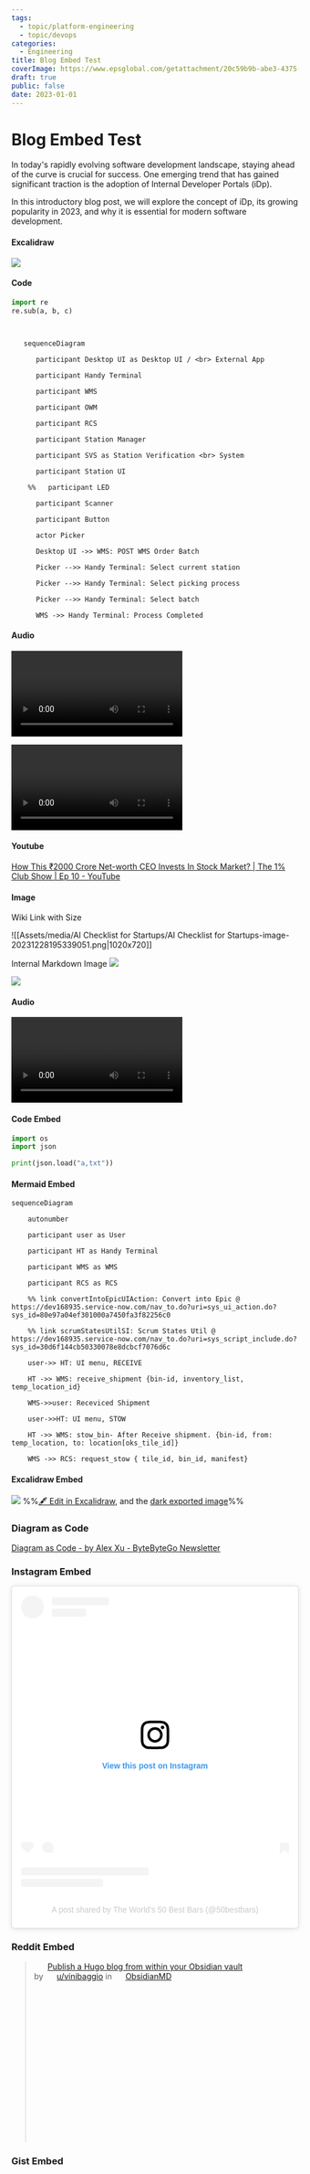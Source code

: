 ```yaml
---
tags:
  - topic/platform-engineering
  - topic/devops
categories:
  - Engineering
title: Blog Embed Test
coverImage: https://www.epsglobal.com/getattachment/20c59b9b-abe3-4375-8210-366f6d8e9a7a/Containers,-Docker-and-Kubernetes-A-beginner-s-guide-Part-2.jpg?maxsidesize=780&width=780
draft: true
public: false 
date: 2023-01-01
---
```

# Blog Embed Test

In today's rapidly evolving software development landscape, staying ahead of the curve is crucial for success. One emerging trend that has gained significant traction is the adoption of Internal Developer Portals (iDp). 

<!-- more -->
In this introductory blog post, we will explore the concept of iDp, its growing popularity in 2023, and why it is essential for modern software development. 

#### Excalidraw
![](Assets/media/AI%20Checklist%20for%20Startups/AI%20Checklist%20for%20Startups%202023-12-28%2019.38.11.excalidraw.svg)



#### Code

```python
import re
re.sub(a, b, c)
```

```mermaid
  

   sequenceDiagram

      participant Desktop UI as Desktop UI / <br> External App

      participant Handy Terminal

      participant WMS

      participant OWM

      participant RCS

      participant Station Manager

      participant SVS as Station Verification <br> System

      participant Station UI

    %%   participant LED

      participant Scanner

      participant Button

      actor Picker

      Desktop UI ->> WMS: POST WMS Order Batch

      Picker -->> Handy Terminal: Select current station

      Picker -->> Handy Terminal: Select picking process

      Picker -->> Handy Terminal: Select batch

      WMS ->> Handy Terminal: Process Completed
```

#### Audio

![](Assets/media/AI%20Checklist%20for%20Startups/Recording%2020231228185105.webm)


![](Assets/media/Blog%20Embed%20Test/Recording%2020231229033158.webm)

#### Youtube
[How This ₹2000 Crore Net-worth CEO Invests In Stock Market? | The 1% Club Show | Ep 10 - YouTube](https://www.youtube.com/watch?v=mAo7dgOF9hw)

#### Image

Wiki Link with Size 


![[Assets/media/AI Checklist for Startups/AI Checklist for Startups-image-20231228195339051.png|1020x720]]



Internal Markdown Image
![](Assets/media/AI%20Checklist%20for%20Startups/AI%20Checklist%20for%20Startups-image-20231228183546666.png)



![](Assets/media/Blog%20Embed%20Test/Blog%20Embed%20Support-image-20230825032830918.png)



#### Audio 

![](Assets/media/Blog%20Embed%20Test/Recording%2020230825050446.webm)


#### Code Embed
```python
import os
import json

print(json.load("a,txt"))
```


#### Mermaid Embed
```mermaid
sequenceDiagram

    autonumber

    participant user as User

    participant HT as Handy Terminal

    participant WMS as WMS

    participant RCS as RCS

    %% link convertIntoEpicUIAction: Convert into Epic @ https://dev168935.service-now.com/nav_to.do?uri=sys_ui_action.do?sys_id=80e97a04ef301000a7450fa3f82256c0

    %% link scrumStatesUtilSI: Scrum States Util @ https://dev168935.service-now.com/nav_to.do?uri=sys_script_include.do?sys_id=30d6f144cb50330078e8dcbcf7076d6c

    user->> HT: UI menu, RECEIVE

    HT ->> WMS: receive_shipment {bin-id, inventory_list, temp_location_id}

    WMS->>user: Receviced Shipment

    user->>HT: UI menu, STOW

    HT ->> WMS: stow_bin- After Receive shipment. {bin-id, from: temp_location, to: location[oks_tile_id]}

    WMS ->> RCS: request_stow { tile_id, bin_id, manifest}

```

#### Excalidraw Embed

![](Assets/media/Blog%20Embed%20Test/Test%20Page%202023-08-25%2004.41.44.excalidraw.svg)
%%[🖋 Edit in Excalidraw](Assets/media/Blog%20Embed%20Test/Test%20Page%202023-08-25%2004.41.44.excalidraw.md), and the [dark exported image](Assets/media/Blog%20Embed%20Test/Test%20Page%202023-08-25%2004.41.44.excalidraw.dark.svg)%%

### Diagram as Code

[Diagram as Code - by Alex Xu - ByteByteGo Newsletter](https://blog.bytebytego.com/p/diagram-as-code)


### Instagram Embed

<blockquote class="instagram-media" data-instgrm-permalink="https://www.instagram.com/p/CwR85jPA4IB/?utm_source=ig_embed&amp;utm_campaign=loading" data-instgrm-version="14" style=" background:#FFF; border:0; border-radius:3px; box-shadow:0 0 1px 0 rgba(0,0,0,0.5),0 1px 10px 0 rgba(0,0,0,0.15); margin: 1px; max-width:540px; min-width:326px; padding:0; width:99.375%; width:-webkit-calc(100% - 2px); width:calc(100% - 2px);"><div style="padding:16px;"> <a href="https://www.instagram.com/p/CwR85jPA4IB/?utm_source=ig_embed&amp;utm_campaign=loading" style=" background:#FFFFFF; line-height:0; padding:0 0; text-align:center; text-decoration:none; width:100%;" target="_blank"> <div style=" display: flex; flex-direction: row; align-items: center;"> <div style="background-color: #F4F4F4; border-radius: 50%; flex-grow: 0; height: 40px; margin-right: 14px; width: 40px;"></div> <div style="display: flex; flex-direction: column; flex-grow: 1; justify-content: center;"> <div style=" background-color: #F4F4F4; border-radius: 4px; flex-grow: 0; height: 14px; margin-bottom: 6px; width: 100px;"></div> <div style=" background-color: #F4F4F4; border-radius: 4px; flex-grow: 0; height: 14px; width: 60px;"></div></div></div><div style="padding: 19% 0;"></div> <div style="display:block; height:50px; margin:0 auto 12px; width:50px;"><svg width="50px" height="50px" viewBox="0 0 60 60" version="1.1" xmlns="https://www.w3.org/2000/svg" xmlns:xlink="https://www.w3.org/1999/xlink"><g stroke="none" stroke-width="1" fill="none" fill-rule="evenodd"><g transform="translate(-511.000000, -20.000000)" fill="#000000"><g><path d="M556.869,30.41 C554.814,30.41 553.148,32.076 553.148,34.131 C553.148,36.186 554.814,37.852 556.869,37.852 C558.924,37.852 560.59,36.186 560.59,34.131 C560.59,32.076 558.924,30.41 556.869,30.41 M541,60.657 C535.114,60.657 530.342,55.887 530.342,50 C530.342,44.114 535.114,39.342 541,39.342 C546.887,39.342 551.658,44.114 551.658,50 C551.658,55.887 546.887,60.657 541,60.657 M541,33.886 C532.1,33.886 524.886,41.1 524.886,50 C524.886,58.899 532.1,66.113 541,66.113 C549.9,66.113 557.115,58.899 557.115,50 C557.115,41.1 549.9,33.886 541,33.886 M565.378,62.101 C565.244,65.022 564.756,66.606 564.346,67.663 C563.803,69.06 563.154,70.057 562.106,71.106 C561.058,72.155 560.06,72.803 558.662,73.347 C557.607,73.757 556.021,74.244 553.102,74.378 C549.944,74.521 548.997,74.552 541,74.552 C533.003,74.552 532.056,74.521 528.898,74.378 C525.979,74.244 524.393,73.757 523.338,73.347 C521.94,72.803 520.942,72.155 519.894,71.106 C518.846,70.057 518.197,69.06 517.654,67.663 C517.244,66.606 516.755,65.022 516.623,62.101 C516.479,58.943 516.448,57.996 516.448,50 C516.448,42.003 516.479,41.056 516.623,37.899 C516.755,34.978 517.244,33.391 517.654,32.338 C518.197,30.938 518.846,29.942 519.894,28.894 C520.942,27.846 521.94,27.196 523.338,26.654 C524.393,26.244 525.979,25.756 528.898,25.623 C532.057,25.479 533.004,25.448 541,25.448 C548.997,25.448 549.943,25.479 553.102,25.623 C556.021,25.756 557.607,26.244 558.662,26.654 C560.06,27.196 561.058,27.846 562.106,28.894 C563.154,29.942 563.803,30.938 564.346,32.338 C564.756,33.391 565.244,34.978 565.378,37.899 C565.522,41.056 565.552,42.003 565.552,50 C565.552,57.996 565.522,58.943 565.378,62.101 M570.82,37.631 C570.674,34.438 570.167,32.258 569.425,30.349 C568.659,28.377 567.633,26.702 565.965,25.035 C564.297,23.368 562.623,22.342 560.652,21.575 C558.743,20.834 556.562,20.326 553.369,20.18 C550.169,20.033 549.148,20 541,20 C532.853,20 531.831,20.033 528.631,20.18 C525.438,20.326 523.257,20.834 521.349,21.575 C519.376,22.342 517.703,23.368 516.035,25.035 C514.368,26.702 513.342,28.377 512.574,30.349 C511.834,32.258 511.326,34.438 511.181,37.631 C511.035,40.831 511,41.851 511,50 C511,58.147 511.035,59.17 511.181,62.369 C511.326,65.562 511.834,67.743 512.574,69.651 C513.342,71.625 514.368,73.296 516.035,74.965 C517.703,76.634 519.376,77.658 521.349,78.425 C523.257,79.167 525.438,79.673 528.631,79.82 C531.831,79.965 532.853,80.001 541,80.001 C549.148,80.001 550.169,79.965 553.369,79.82 C556.562,79.673 558.743,79.167 560.652,78.425 C562.623,77.658 564.297,76.634 565.965,74.965 C567.633,73.296 568.659,71.625 569.425,69.651 C570.167,67.743 570.674,65.562 570.82,62.369 C570.966,59.17 571,58.147 571,50 C571,41.851 570.966,40.831 570.82,37.631"></path></g></g></g></svg></div><div style="padding-top: 8px;"> <div style=" color:#3897f0; font-family:Arial,sans-serif; font-size:14px; font-style:normal; font-weight:550; line-height:18px;">View this post on Instagram</div></div><div style="padding: 12.5% 0;"></div> <div style="display: flex; flex-direction: row; margin-bottom: 14px; align-items: center;"><div> <div style="background-color: #F4F4F4; border-radius: 50%; height: 12.5px; width: 12.5px; transform: translateX(0px) translateY(7px);"></div> <div style="background-color: #F4F4F4; height: 12.5px; transform: rotate(-45deg) translateX(3px) translateY(1px); width: 12.5px; flex-grow: 0; margin-right: 14px; margin-left: 2px;"></div> <div style="background-color: #F4F4F4; border-radius: 50%; height: 12.5px; width: 12.5px; transform: translateX(9px) translateY(-18px);"></div></div><div style="margin-left: 8px;"> <div style=" background-color: #F4F4F4; border-radius: 50%; flex-grow: 0; height: 20px; width: 20px;"></div> <div style=" width: 0; height: 0; border-top: 2px solid transparent; border-left: 6px solid #f4f4f4; border-bottom: 2px solid transparent; transform: translateX(16px) translateY(-4px) rotate(30deg)"></div></div><div style="margin-left: auto;"> <div style=" width: 0px; border-top: 8px solid #F4F4F4; border-right: 8px solid transparent; transform: translateY(16px);"></div> <div style=" background-color: #F4F4F4; flex-grow: 0; height: 12px; width: 16px; transform: translateY(-4px);"></div> <div style=" width: 0; height: 0; border-top: 8px solid #F4F4F4; border-left: 8px solid transparent; transform: translateY(-4px) translateX(8px);"></div></div></div> <div style="display: flex; flex-direction: column; flex-grow: 1; justify-content: center; margin-bottom: 24px;"> <div style=" background-color: #F4F4F4; border-radius: 4px; flex-grow: 0; height: 14px; margin-bottom: 6px; width: 224px;"></div> <div style=" background-color: #F4F4F4; border-radius: 4px; flex-grow: 0; height: 14px; width: 144px;"></div></div></a><p style=" color:#c9c8cd; font-family:Arial,sans-serif; font-size:14px; line-height:17px; margin-bottom:0; margin-top:8px; overflow:hidden; padding:8px 0 7px; text-align:center; text-overflow:ellipsis; white-space:nowrap;"><a href="https://www.instagram.com/p/CwR85jPA4IB/?utm_source=ig_embed&amp;utm_campaign=loading" style=" color:#c9c8cd; font-family:Arial,sans-serif; font-size:14px; font-style:normal; font-weight:normal; line-height:17px; text-decoration:none;" target="_blank">A post shared by The World’s 50 Best Bars (@50bestbars)</a></p></div></blockquote> <script async src="//www.instagram.com/embed.js"></script>

### Reddit Embed

<blockquote class="reddit-embed-bq" style="height:316px" data-embed-height="316">      
<a href="https://www.reddit.com/r/ObsidianMD/comments/uz6501/publish_a_hugo_blog_from_within_your_obsidian/">Publish a Hugo blog from within your Obsidian vault</a><br> by      <a href="https://www.reddit.com/user/vinibaggio">u/vinibaggio</a> in      <a href="https://www.reddit.com/r/ObsidianMD/">ObsidianMD</a>    </blockquote><script async="" src="https://embed.reddit.com/widgets.js" charset="UTF-8"></script>


### Gist Embed
<script src="https://gist.github.com/wiresurfer/d3333242505555ce6f95cf799c110ab6.js"></script>


